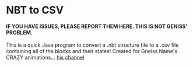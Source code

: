 # <b>NBT to CSV</b>

<b> IF YOU HAVE ISSUES, PLEASE REPORT THEM HERE. THIS IS NOT GENISS' PROBLEM. </b><br><br>
This is a quick Java program to convert a .nbt structure file to a .csv file containing all of the blocks and their states! Created for Gneiss Name's CRAZY animations... [his channel](https://www.youtube.com/@gneissname)
